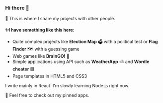 ### Hi there 👋

🌱 This is where I share my projects with other people.

#### ✨I have something like this here:
* Quite complex projects like <b>Election Map</b> 🗳️ with a political test or <b>Flag Finder</b> 🗺️ with a guessing game
*  Web games like <b>BrainGO!</b> 🧠
*  Simple applications using API such as <b>WeatherApp</b> ⛅ and <b>Wordle cheater</b> 🟩
*  Page templates in HTML5 and CSS3

 I write mainly in React. I'm slowly learning Node.js right now.

🔭 Feel free to check out my pinned apps.
<!--
**Damiinho/Damiinho** is a ✨ _special_ ✨ repository because its `README.md` (this file) appears on your GitHub profile.

Here are some ideas to get you started:

- 🔭 I’m currently working on ...
- 🌱 I’m currently learning ...
- 👯 I’m looking to collaborate on ...
- 🤔 I’m looking for help with ...
- 💬 Ask me about ...
- 📫 How to reach me: ...
- 😄 Pronouns: ...
- ⚡ Fun fact: ...
-->
